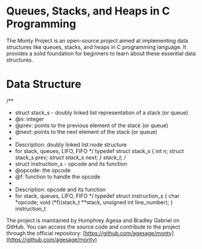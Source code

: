 # Queues, Stacks, and Heaps in C Programming

The Monty Project is an open-source project aimed at implementing data structures like queues, stacks, and heaps in C programming language. It provides a solid foundation for beginners to learn about these essential data structures.

# Data Structure
/**
 * struct stack_s - doubly linked list representation of a stack (or queue)
 * @n: integer
 * @prev: points to the previous element of the stack (or queue)
 * @next: points to the next element of the stack (or queue)
 *
 * Description: doubly linked list node structure
 * for stack, queues, LIFO, FIFO
 */
typedef struct stack_s
{
        int n;
        struct stack_s *prev;
        struct stack_s *next;
} stack_t;
/**
 * struct instruction_s - opcode and its function
 * @opcode: the opcode
 * @f: function to handle the opcode
 *
 * Description: opcode and its function
 * for stack, queues, LIFO, FIFO
 */
typedef struct instruction_s
{
        char *opcode;
        void (*f)(stack_t **stack, unsigned int line_number);
} instruction_t

The project is maintained by Humphrey Agesa and Bradley Gabriel on GitHub. You can access the source code and contribute to the project through the official repository: [https://github.com/agesage/monty](https://github.com/agesage/monty)